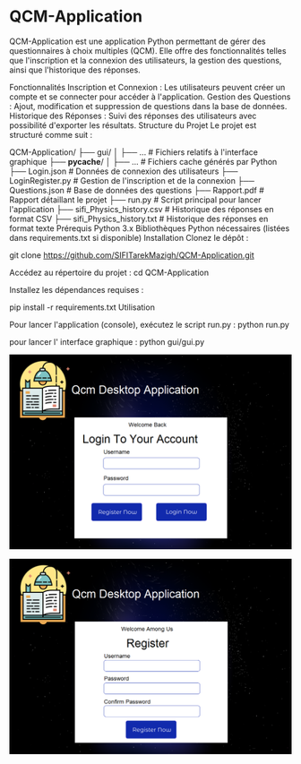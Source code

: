 # QCM-Application
QCM-Application est une application Python permettant de gérer des questionnaires à choix multiples (QCM). Elle offre des fonctionnalités telles que l'inscription et la connexion des utilisateurs, la gestion des questions, ainsi que l'historique des réponses.

Fonctionnalités
Inscription et Connexion : Les utilisateurs peuvent créer un compte et se connecter pour accéder à l'application.
Gestion des Questions : Ajout, modification et suppression de questions dans la base de données.
Historique des Réponses : Suivi des réponses des utilisateurs avec possibilité d'exporter les résultats.
Structure du Projet
Le projet est structuré comme suit :


QCM-Application/
├── gui/
│   ├── ...  # Fichiers relatifs à l'interface graphique
├── __pycache__/
│   ├── ...  # Fichiers cache générés par Python
├── Login.json  # Données de connexion des utilisateurs
├── LoginRegister.py  # Gestion de l'inscription et de la connexion
├── Questions.json  # Base de données des questions
├── Rapport.pdf  # Rapport détaillant le projet
├── run.py  # Script principal pour lancer l'application
├── sifi_Physics_history.csv  # Historique des réponses en format CSV
├── sifi_Physics_history.txt  # Historique des réponses en format texte
Prérequis
Python 3.x
Bibliothèques Python nécessaires (listées dans requirements.txt si disponible)
Installation
Clonez le dépôt :


git clone https://github.com/SIFITarekMazigh/QCM-Application.git

Accédez au répertoire du projet :
cd QCM-Application

Installez les dépendances requises :

pip install -r requirements.txt
Utilisation

Pour lancer l'application (console), exécutez le script run.py :
python run.py

pour lancer l' interface graphique : 
python gui/gui.py

![login](login.png)

![register](register.png)